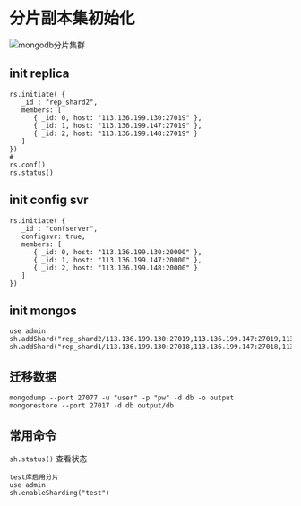 # 分片副本集初始化



![mongodb分片集群](.images/mongodb分片集群.png)

## init replica

```
rs.initiate( {
   _id : "rep_shard2",
   members: [
      { _id: 0, host: "113.136.199.130:27019" },
      { _id: 1, host: "113.136.199.147:27019" },
      { _id: 2, host: "113.136.199.148:27019" }
   ]
})
#
rs.conf()
rs.status()
```



## init config svr

```
rs.initiate( {
   _id : "confserver",
   configsvr: true,
   members: [
      { _id: 0, host: "113.136.199.130:20000" },
      { _id: 1, host: "113.136.199.147:20000" },
      { _id: 2, host: "113.136.199.148:20000" }
   ]
})
```



## init mongos

```
use admin
sh.addShard("rep_shard2/113.136.199.130:27019,113.136.199.147:27019,113.136.199.148:27019")
sh.addShard("rep_shard1/113.136.199.130:27018,113.136.199.147:27018,113.136.199.148:27018")
```



## 迁移数据

```
mongodump --port 27077 -u "user" -p "pw" -d db -o output
mongorestore --port 27017 -d db output/db
```



## 常用命令

 `sh.status()` 查看状态

```
test库启用分片
use admin
sh.enableSharding("test")
```